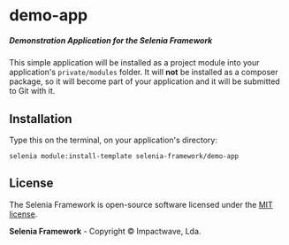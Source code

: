 # demo-app

##### Demonstration Application for the Selenia Framework

This simple application will be installed as a project module into your application's `private/modules` folder.
It will **not** be installed as a composer package, so it will become part of your application and it will be submitted to
Git with it.

## Installation

Type this on the terminal, on your application's directory:

```shell
selenia module:install-template selenia-framework/demo-app
```

## License

The Selenia Framework is open-source software licensed under the [MIT license](http://opensource.org/licenses/MIT).

**Selenia Framework** - Copyright &copy; Impactwave, Lda.
